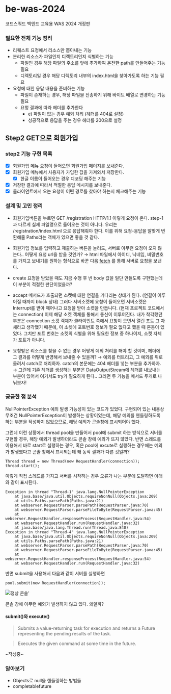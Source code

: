 # be-was-2024
코드스쿼드 백엔드 교육용 WAS 2024 개정판

### 필요한 전체 기능 정리
- 리퀘스트 요청에서 리소스만 뽑아내는 기능
- 분리한 리소스가 파일인지 디렉토리인지 식별하는 기능
  - 파일인 경우 해당 파일의 주소를 앞에 추가하여 온전한 path를 만들어주는 기능 필요
  - 디렉토리일 경우 해당 디렉토리 내부의 index.html을 찾아가도록 하는 기능 필요
- 요청에 대한 응답 내용을 준비하는 기능
  - 파일이 존재하는 경우, 해당 파일을 전송하기 위해 바이트 배열로 변경하는 기능 필요
  - 요청 결과에 따라 헤더를 추가한다
    - e) 파일이 없는 경우 예외 처리 (헤더를 404로 설정)
    - 성공적으로 응답을 주는 경우 헤더를 200으로 설정

## Step2 GET으로 회원가입
### step2 기능 구현 목록
- [x] 회원가입 메뉴 요청이 들어오면 회원가입 페이지를 보내준다.
- [x] 회원가입 메뉴에서 사용자가 가입한 값을 가져와서 저장한다.
  - [x] 한글 이름이 들어오는 경우 디코딩 해주는 기능
- [x] 저장한 결과에 따라서 적절한 응답 메시지를 보내준다.
- [x] 클라이언트에서 오는 요청이 어떤 경로를 찾아야 하는지 체크해주는 기능

### 설계 및 고민 정리
- 회원가입버튼을 누르면 GET /registration HTTP/1.1 이렇게 요청이 온다. step-1과 다르게 실제 파일명으로 들어오는 것이 아니다.
우리는 /registration/index.html 으로 응답해줘야 한다. 이를 위해 요청-응답을 알맞게 변환해줄 Paths라는 객체가 있으면 좋을 것 같다.


- 회원가입 정보를 입력하고 제출하는 버튼을 눌러도, 서버로 아무런 요청이 오지 않는다.. 어떻게 요청 url을 받을 것인가?
&rarr; html 파일에서 아이디, 닉네임, 비밀번호를 가지고 보내기를 원하는 형식으로 바꾼 다음 [fetch](https://developer.mozilla.org/en-US/docs/Web/API/Fetch_API/Using_Fetch)
를 통해 서버로 요청을 보낸다.


- create 요청을 받았을 때도 지금 수행 후 빈 body 값을 일단 만들도록 구현했는데 이 부분이 적절한 판단이었을까?


- accept 메서드가 호출되면 소켓에 대한 연결을 기다리는 상태가 된다. (연결이 이루어질 때까지 block 상태)
그러다 서버소켓에 요청이 들어오면 서버소켓은 Interrupt를 받아 깨어나고 요청을 받아 소켓을 만듭니다. (현재 프로젝트 코드에서는 connection)
이제 해당 소켓 객체를 통해서 통신이 이루어진다. 내가 착각했던 부분은 connection 소켓 객체가 클라이언트 쪽에서 요청이 오면서 열린 포트 그 자체라고 생각했기 때문에,
이 소켓에 포트번호 정보가 필요 없다고 했을 때 혼동이 있었다.
그치만 포트 번호는 소켓의 식별을 위해 필요한 정보 중 하나이지, 소켓 자체가 포트가 아니다.


- 요청받은 리소스를 찾을 수 없는 경우 어떻게 예외 처리를 해야 할 것이며, 헤더에 그 결과를 어떻게 반영해서 보내줄 수 있을까?
&rarr; 예외를 터트리고, 그 예외를 위로 올려서 catch로 처리하자. catch의 본문에는 404 헤더를 넣는 부분을 추가하자.
&rarr; 그런데 기존 헤더를 생성하는 부분은 DataOutputStream에 헤더를 내보내는 부분이 있어서 여기서도 try가 필요하게 된다.. 그러면 두 기능을 메서드 두개로 나눠보자!

### 궁금한 점 분석
NullPointerException 예외 발생 가능성이 있는 코드가 있었다. 구현되어 있는 내용상 무조건 NullPointerException이 발생하는 상황이었는데,
해당 예외를 핸들링하도록 하는 부분을 작성하지 않았으므로, 해당 예외가 콘솔창에 표시되어야 했다.

그런데 이런 상황에서 thread pool을 만들어서 pool에 submit 하는 방식으로 서버를 구현할 경우, 해당 예외가 발생하더라도 콘솔 창에 예외가 뜨지 않았다.
반면 스레드를 이용해서 바로 start로 실행하는 경우, 혹은 pool에 excute로 실행하는 경우에는 예외가 발생했다고 콘솔 창에서 표시되는데 왜 동작 결과가 다른 것일까?

```
Thread thread = new Thread(new RequestHandler(connection));
thread.start();
```
이렇게 직접 스레드를 가지고 서버를 시작하는 경우 오류가 나는 부분에 도달하면 아래와 같이 표시된다.  
```
Exception in thread "Thread-1" java.lang.NullPointerException
	at java.base/java.util.Objects.requireNonNull(Objects.java:209)
	at utils.Paths.parsePath(Paths.java:21)
	at webserver.RequestParser.parsePath(RequestParser.java:70)
	at webserver.RequestParser.parseFileToByte(RequestParser.java:45)
	at webserver.RequestHandler.responseProcess(RequestHandler.java:54)
	at webserver.RequestHandler.run(RequestHandler.java:32)
	at java.base/java.lang.Thread.run(Thread.java:840)
Exception in thread "Thread-4" java.lang.NullPointerException
	at java.base/java.util.Objects.requireNonNull(Objects.java:209)
	at utils.Paths.parsePath(Paths.java:21)
	at webserver.RequestParser.parsePath(RequestParser.java:70)
	at webserver.RequestParser.parseFileToByte(RequestParser.java:45)
	at webserver.RequestHandler.responseProcess(RequestHandler.java:54)
	at webserver.RequestHandler.run(RequestHandler.java:32)
```

반면 submit을 사용해서 다음과 같이 서버를 실행하면

```
pool.submit(new RequestHandler(connection));
```
![정상 콘솔](<img width="1600" alt="스크린샷 2024-03-13 오후 7 14 17" src="https://github.com/seondays/LeetCode/assets/110711591/b628bf8f-b338-45fe-a6c6-0d5ef8d1998e">)'

콘솔 창에 아무런 예외가 발생하지 않고 있다. 왜일까?

#### submit()와 execute()
> Submits a value-returning task for execution and returns a Future representing the pending results of the task.

> Executes the given command at some time in the future.

~작성중~


### 알아보기
- Objects로 null을 핸들링하는 방법들
- completablefuture